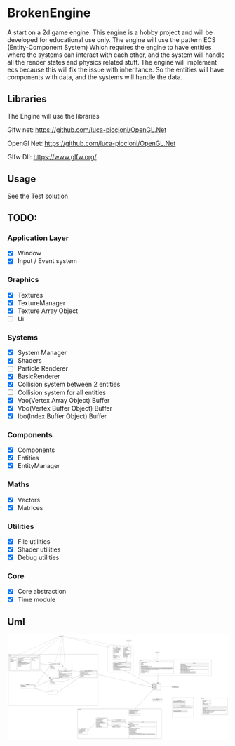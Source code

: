 # BrokenEngine
A start on a 2d game engine.
This engine is a hobby project and will be developed for educational use only. The engine will use the pattern ECS (Entity-Component System)
Which requires the engine to have entities where the systems can interact with each other, and the system will handle all the render states and physics related stuff.
The engine will implement ecs because this will fix the issue with inheritance. So the entities will have components with data, and the systems will handle the data.

## Libraries
The Engine will use the libraries

Glfw net: https://github.com/luca-piccioni/OpenGL.Net

OpenGl Net: https://github.com/luca-piccioni/OpenGL.Net

Glfw Dll: https://www.glfw.org/

## Usage
See the Test solution

## TODO:
### Application Layer
- [x] Window
- [x] Input / Event system
### Graphics
- [x] Textures
- [x] TextureManager
- [x] Texture Array Object
- [ ] Ui
### Systems
- [x] System Manager
- [x] Shaders
- [ ] Particle Renderer
- [x] BasicRenderer
- [x] Collision system between 2 entities
- [ ] Collision system for all entities
- [x] Vao(Vertex Array Object) Buffer
- [x] Vbo(Vertex Buffer Object) Buffer
- [x] Ibo(Index Buffer Object) Buffer
### Components
- [x] Components
- [x] Entities
- [x] EntityManager
### Maths
- [x] Vectors
- [x] Matrices
### Utilities
- [x] File utilities
- [x] Shader utilities
- [x] Debug utilities
### Core
- [x] Core abstraction
- [x] Time module
## Uml
![alt text](https://github.com/blackout1471/BrokenEngine/blob/master/BrokenEngine.jpg "Uml")
